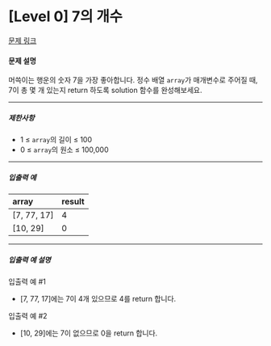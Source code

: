 # [Level 0] 7의 개수

[문제 링크](https://school.programmers.co.kr/learn/courses/30/lessons/120912)

#### 문제 설명

머쓱이는 행운의 숫자 7을 가장 좋아합니다. 정수 배열 ```array```가 매개변수로 주어질 때, 7이 총 몇 개 있는지 return 하도록 solution 함수를 완성해보세요.

---

##### 제한사항

- 1 ≤ ```array```의 길이 ≤ 100
- 0 ≤ ```array```의 원소 ≤ 100,000

---

##### 입출력 예

|array|result|
|:---|:---|
|[7, 77, 17]|4|
|[10, 29]|0|

---

##### 입출력 예 설명

입출력 예 #1

- [7, 77, 17]에는 7이 4개 있으므로 4를 return 합니다.

입출력 예 #2

- [10, 29]에는 7이 없으므로 0을 return 합니다.
